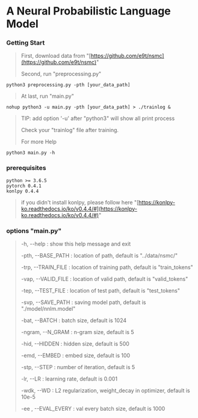 # A Neural Probabilistic Language Model

### Getting Start

> First, download data from "[https://github.com/e9t/nsmc](https://github.com/e9t/nsmc)"
>
> Second, run "preprocessing.py"

```
python3 preprocessing.py -pth [your_data_path]
```

> At last, run "main.py"

```
nohup python3 -u main.py -pth [your_data_path] > ./trainlog &
```
> TIP: add option '-u' after "python3" will show all print process
>
> Check your "trainlog" file after training.
>
> For more Help

```
python3 main.py -h
```

### prerequisites

```
python >= 3.6.5
pytorch 0.4.1
konlpy 0.4.4
```

> if you didn't install konlpy, please follow here "[https://konlpy-ko.readthedocs.io/ko/v0.4.4/#](https://konlpy-ko.readthedocs.io/ko/v0.4.4/#)"

### options "main.py"

> -h, --help : show this help message and exit
>
> -pth, --BASE_PATH : location of path, default is "../data/nsmc/"
>
> -trp, --TRAIN_FILE : location of training path, default is "train_tokens"
>
> -vap, --VALID_FILE : location of valid path, default is "valid_tokens"
>
> -tep, --TEST_FILE : location of test path, default is "test_tokens"
> 
> -svp, --SAVE_PATH : saving model path, default is "./model/nnlm.model"
>
> -bat, --BATCH : batch size, default is 1024
>
> -ngram, --N_GRAM : n-gram size, default is 5
>
> -hid, --HIDDEN : hidden size, default is 500
>
> -emd, --EMBED : embed size, default is 100
>
> -stp, --STEP : number of iteration, default is 5
>
> -lr, --LR : learning rate, default is 0.001
>
> -wdk, --WD : L2 regularization, weight_decay in optimizer, default is 10e-5
>
> -ee , --EVAL_EVERY : val every batch size, default is 1000

